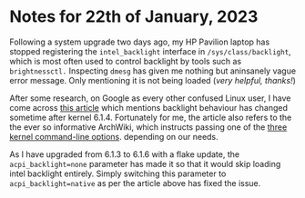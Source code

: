 # Notes for 22th of January, 2023

Following a system upgrade two days ago, my HP Pavilion laptop has stopped
registering the `intel_backlight` interface in `/sys/class/backlight`, which
is most often used to control backlight by tools such as `brightnessctl.`
Inspecting `dmesg` has given me nothing but aninsanely vague error message.
Only mentioning it is not being loaded (_very helpful, thanks!_)

After some research, on Google as every other confused Linux user, I have
come across [this article](https://www.linuxquestions.org/questions/slackware-14/brightness-keys-not-working-after-updating-to-kernel-version-6-a-4175720728/)
which mentions backlight behaviour has changed sometime after kernel 6.1.4.
Fortunately for me, the article also refers to the the ever so informative
ArchWiki, which instructs passing one of the [three kernel command-line options](https://wiki.archlinux.org/title/backlight#Kernel_command-line_options).
depending on our needs.

As I have upgraded from 6.1.3 to 6.1.6 with a flake update, the `acpi_backlight=none`
parameter has made it so that it would skip loading intel backlight entirely. Simply switching
this parameter to `acpi_backlight=native` as per the article above has fixed the issue.
